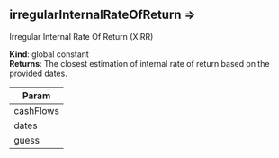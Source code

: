 
## irregularInternalRateOfReturn ⇒
Irregular Internal Rate Of Return (XIRR)

**Kind**: global constant  
**Returns**: The closest estimation of internal rate of return based on
 the provided dates.  

| Param |
| --- |
| cashFlows | 
| dates | 
| guess | 

